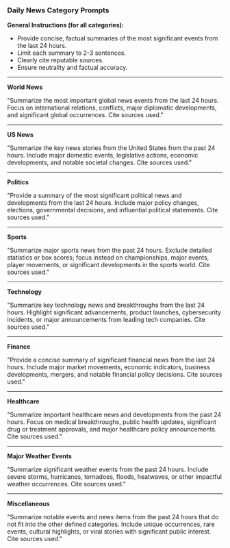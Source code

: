 ### Daily News Category Prompts

**General Instructions (for all categories):**

- Provide concise, factual summaries of the most significant events from the last 24 hours.
- Limit each summary to 2-3 sentences.
- Clearly cite reputable sources.
- Ensure neutrality and factual accuracy.

---

**World News**

"Summarize the most important global news events from the last 24 hours. Focus on international relations, conflicts, major diplomatic developments, and significant global occurrences. Cite sources used."

---

**US News**

"Summarize the key news stories from the United States from the past 24 hours. Include major domestic events, legislative actions, economic developments, and notable societal changes. Cite sources used."

---

**Politics**

"Provide a summary of the most significant political news and developments from the last 24 hours. Include major policy changes, elections, governmental decisions, and influential political statements. Cite sources used."

---

**Sports**

"Summarize major sports news from the past 24 hours. Exclude detailed statistics or box scores; focus instead on championships, major events, player movements, or significant developments in the sports world. Cite sources used."

---

**Technology**

"Summarize key technology news and breakthroughs from the last 24 hours. Highlight significant advancements, product launches, cybersecurity incidents, or major announcements from leading tech companies. Cite sources used."

---

**Finance**

"Provide a concise summary of significant financial news from the last 24 hours. Include major market movements, economic indicators, business developments, mergers, and notable financial policy decisions. Cite sources used."

---

**Healthcare**

"Summarize important healthcare news and developments from the past 24 hours. Focus on medical breakthroughs, public health updates, significant drug or treatment approvals, and major healthcare policy announcements. Cite sources used."

---

**Major Weather Events**

"Summarize significant weather events from the past 24 hours. Include severe storms, hurricanes, tornadoes, floods, heatwaves, or other impactful weather occurrences. Cite sources used."

---

**Miscellaneous**

"Summarize notable events and news items from the past 24 hours that do not fit into the other defined categories. Include unique occurrences, rare events, cultural highlights, or viral stories with significant public interest. Cite sources used."
